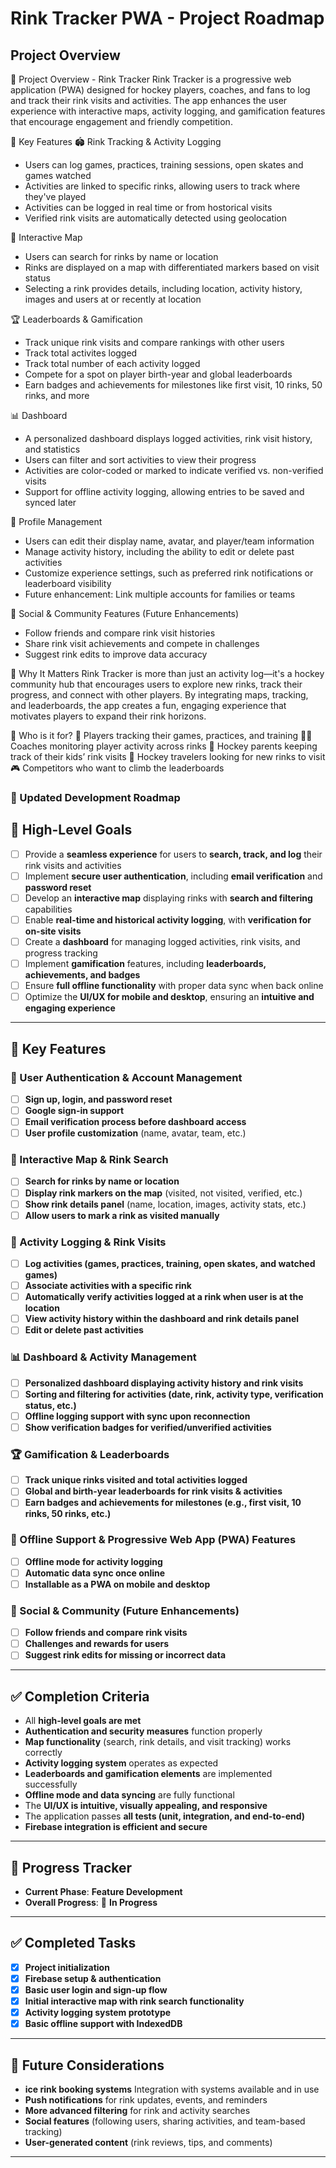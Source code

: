 # Rink Tracker PWA - Project Roadmap

## Project Overview
🚀 Project Overview - Rink Tracker
Rink Tracker is a progressive web application (PWA) designed for hockey players, coaches, and fans to log and track their rink visits and activities. The app enhances the user experience with interactive maps, activity logging, and gamification features that encourage engagement and friendly competition.

🏒 Key Features
🏟️ Rink Tracking & Activity Logging
- Users can log games, practices, training sessions, open skates and games watched
- Activities are linked to specific rinks, allowing users to track where they've played
- Activities can be logged in real time or from hostorical visits
- Verified rink visits are automatically detected using geolocation

📍 Interactive Map
- Users can search for rinks by name or location
- Rinks are displayed on a map with differentiated markers based on visit status
- Selecting a rink provides details, including location, activity history, images and users at or recently at location

🏆 Leaderboards & Gamification
- Track unique rink visits and compare rankings with other users
- Track total activites logged
- Track total number of each activity logged
- Compete for a spot on player birth-year and global leaderboards
- Earn badges and achievements for milestones like first visit, 10 rinks, 50 rinks, and more

📊 Dashboard
- A personalized dashboard displays logged activities, rink visit history, and statistics
- Users can filter and sort activities to view their progress
- Activities are color-coded or marked to indicate verified vs. non-verified visits
- Support for offline activity logging, allowing entries to be saved and synced later


👤 Profile Management
- Users can edit their display name, avatar, and player/team information
- Manage activity history, including the ability to edit or delete past activities
- Customize experience settings, such as preferred rink notifications or leaderboard visibility
- Future enhancement: Link multiple accounts for families or teams

🔄 Social & Community Features (Future Enhancements)
- Follow friends and compare rink visit histories
- Share rink visit achievements and compete in challenges
- Suggest rink edits to improve data accuracy

📌 Why It Matters
Rink Tracker is more than just an activity log—it's a hockey community hub that encourages users to explore new rinks, track their progress, and connect with other players. By integrating maps, tracking, and leaderboards, the app creates a fun, engaging experience that motivates players to expand their rink horizons.

📍 Who is it for?
🏒 Players tracking their games, practices, and training
🧑‍🏫 Coaches monitoring player activity across rinks
📢 Hockey parents keeping track of their kids’ rink visits
🚗 Hockey travelers looking for new rinks to visit
🎮 Competitors who want to climb the leaderboards

### **📌 Updated Development Roadmap**  

## **🎯 High-Level Goals**  
- [ ] Provide a **seamless experience** for users to **search, track, and log** their rink visits and activities  
- [ ] Implement **secure user authentication**, including **email verification** and **password reset**  
- [ ] Develop an **interactive map** displaying rinks with **search and filtering** capabilities  
- [ ] Enable **real-time and historical activity logging**, with **verification for on-site visits**  
- [ ] Create a **dashboard** for managing logged activities, rink visits, and progress tracking  
- [ ] Implement **gamification** features, including **leaderboards, achievements, and badges**  
- [ ] Ensure **full offline functionality** with proper data sync when back online  
- [ ] Optimize the **UI/UX for mobile and desktop**, ensuring an **intuitive and engaging experience**  

---

## **🔑 Key Features**  

### **👤 User Authentication & Account Management**  
- [ ] **Sign up, login, and password reset**  
- [ ] **Google sign-in support**  
- [ ] **Email verification process before dashboard access**  
- [ ] **User profile customization** (name, avatar, team, etc.)  

### **📍 Interactive Map & Rink Search**  
- [ ] **Search for rinks by name or location**  
- [ ] **Display rink markers on the map** (visited, not visited, verified, etc.)  
- [ ] **Show rink details panel** (name, location, images, activity stats, etc.)  
- [ ] **Allow users to mark a rink as visited manually**  

### **🏒 Activity Logging & Rink Visits**  
- [ ] **Log activities (games, practices, training, open skates, and watched games)**  
- [ ] **Associate activities with a specific rink**  
- [ ] **Automatically verify activities logged at a rink when user is at the location**  
- [ ] **View activity history within the dashboard and rink details panel**  
- [ ] **Edit or delete past activities**  

### **📊 Dashboard & Activity Management**  
- [ ] **Personalized dashboard displaying activity history and rink visits**  
- [ ] **Sorting and filtering for activities (date, rink, activity type, verification status, etc.)**  
- [ ] **Offline logging support with sync upon reconnection**  
- [ ] **Show verification badges for verified/unverified activities**  

### **🏆 Gamification & Leaderboards**  
- [ ] **Track unique rinks visited and total activities logged**  
- [ ] **Global and birth-year leaderboards for rink visits & activities**  
- [ ] **Earn badges and achievements for milestones (e.g., first visit, 10 rinks, 50 rinks, etc.)**  

### **🔄 Offline Support & Progressive Web App (PWA) Features**  
- [ ] **Offline mode for activity logging**  
- [ ] **Automatic data sync once online**  
- [ ] **Installable as a PWA on mobile and desktop**  

### **📢 Social & Community (Future Enhancements)**  
- [ ] **Follow friends and compare rink visits**  
- [ ] **Challenges and rewards for users**  
- [ ] **Suggest rink edits for missing or incorrect data**  

---

## **✅ Completion Criteria**  
- All **high-level goals are met**  
- **Authentication and security measures** function properly  
- **Map functionality** (search, rink details, and visit tracking) works correctly  
- **Activity logging system** operates as expected  
- **Leaderboards and gamification elements** are implemented successfully  
- **Offline mode and data syncing** are fully functional  
- The **UI/UX is intuitive, visually appealing, and responsive**  
- The application passes **all tests (unit, integration, and end-to-end)**  
- **Firebase integration is efficient and secure**  

---

## **📌 Progress Tracker**  
- **Current Phase**: **Feature Development**  
- **Overall Progress**: 🚧 **In Progress**  

---

## **✅ Completed Tasks**  
- [x] **Project initialization**  
- [x] **Firebase setup & authentication**  
- [x] **Basic user login and sign-up flow**  
- [x] **Initial interactive map with rink search functionality**  
- [x] **Activity logging system prototype**  
- [x] **Basic offline support with IndexedDB**  

---

## **🔮 Future Considerations**  
- **ice rink booking systems**  Integration with systems available and in use
- **Push notifications** for rink updates, events, and reminders  
- **More advanced filtering** for rink and activity searches  
- **Social features** (following users, sharing activities, and team-based tracking)  
- **User-generated content** (rink reviews, tips, and comments)  

---
